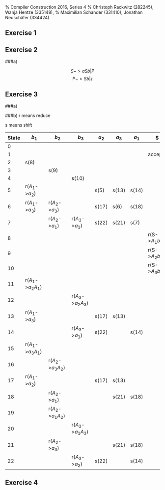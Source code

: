 % Compiler Construction 2016, Series 4
% Christoph Rackwitz (282245), Wanja Hentze (335148),
% Maximilian Schander (331410), Jonathan Neuschäfer (334424)

## Exercise 1

## Exercise 2

###a)

$$S->aSb|P$$
$$P->Sb|\epsilon$$

## Exercise 3
###a)

###b)
r means reduce

s means shift

| State | $b_1$                 | $b_2$                 | $b_3$                 | $a_2$ | $a_3$ | $a_1$ | \$                | S | $A_1$ | $A_2$ | $A_3$ |
|-------|-----------------------|-----------------------|-----------------------|-------|-------|-------|-------------------|---|-------|-------|-------|
| 0     |                       |                       |                       |       |       |       |                   | 1 | 2     | 3     | 4     |
| 1     |                       |                       |                       |       |       |       | accept            |   |       |       |       |
| 2     | s(8)                  |                       |                       |       |       |       |                   |   |       |       |       |
| 3     |                       | s(9)                  |                       |       |       |       |                   |   |       |       |       |
| 4     |                       |                       | s(10)                 |       |       |       |                   |   |       |       |       |
| 5     | r($A_1$->$a_2$)      |                       |                       | s(5)  | s(13) | s(14) |                   |   | 11    |       | 12    |
| 6     | r($A_1$->$a_3$)      | r($A_2$->$a_3$)      |                       | s(17) | s(6)  | s(18) |                   |   | 15    | 16    |       |
| 7     |                       | r($A_2$->$a_1$)      | r($A_3$->$a_1$)      | s(22) | s(21) | s(7)  |                   |   |       | 19    | 20    |
| 8     |                       |                       |                       |       |       |       | r(S->$A_1$$b_1$) |   |       |       |       |
| 9     |                       |                       |                       |       |       |       | r(S->$A_2$$b_2$) |   |       |       |       |
| 10    |                       |                       |                       |       |       |       | r(S->$A_3$$b_3$) |   |       |       |       |
| 11    | r($A_1$->$a_2$$A_1$) |                       |                       |       |       |       |                   |   |       |       |       |
| 12    |                       |                       | r($A_3$->$a_2$$A_3$) |       |       |       |                   |   |       |       |       |
| 13    | r($A_1$->$a_3$)      |                       |                       | s(17) | s(13) |       |                   |   | 15    |       |       |
| 14    |                       |                       | r($A_3$->$a_1$)      | s(22) |       | s(14) |                   |   |       |       | 20    |
| 15    | r($A_1$->$a_3$$A_1$) |                       |                       |       |       |       |                   |   |       |       |       |
| 16    |                       | r($A_2$->$a_3$$A_2$) |                       |       |       |       |                   |   |       |       |       |
| 17    | r($A_1$->$a_2$)      |                       |                       | s(17) | s(13) |       |                   |   | 11    |       |       |
| 18    |                       | r($A_2$->$a_1$)      |                       |       | s(21) | s(18) |                   |   |       | 19    |       |
| 19    |                       | r($A_2$->$a_1$$A_2$) |                       |       |       |       |                   |   |       |       |       |
| 20    |                       |                       | r($A_3$->$a_1$$A_3$) |       |       |       |                   |   |       |       |       |
| 21    |                       | r($A_2$->$a_3$)      |                       |       | s(21) | s(18) |                   |   |       | 16    |       |
| 22    |                       |                       | r($A_3$->$a_2$)      | s(22) |       | s(14) |                   |   |       |       | 12    |


## Exercise 4
